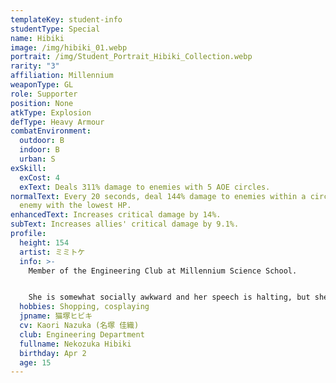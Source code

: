 ```yaml
---
templateKey: student-info
studentType: Special
name: Hibiki
image: /img/hibiki_01.webp
portrait: /img/Student_Portrait_Hibiki_Collection.webp
rarity: "3"
affiliation: Millennium
weaponType: GL
role: Supporter
position: None
atkType: Explosion
defType: Heavy Armour
combatEnvironment:
  outdoor: B
  indoor: B
  urban: S
exSkill:
  exCost: 4
  exText: Deals 311% damage to enemies with 5 AOE circles.
normalText: Every 20 seconds, deal 144% damage to enemies within a circle of the
  enemy with the lowest HP.
enhancedText: Increases critical damage by 14%.
subText: Increases allies' critical damage by 9.1%.
profile:
  height: 154
  artist: ミミトケ
  info: >-
    Member of the Engineering Club at Millennium Science School.


    She is somewhat socially awkward and her speech is halting, but she has a natural talent for engineering and has invented many strange things. Her inventions are almost flawless, and it is no exaggeration to say that all of them are masterpieces, but there is always one odd feature that often baffles the user.
  hobbies: Shopping, cosplaying
  jpname: 猫塚ヒビキ
  cv: Kaori Nazuka (名塚 佳織)
  club: Engineering Department
  fullname: Nekozuka Hibiki
  birthday: Apr 2
  age: 15
---
```

